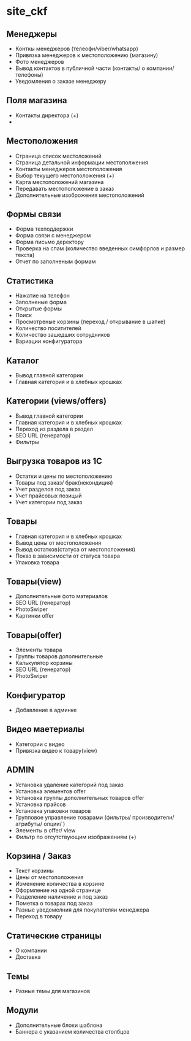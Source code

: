 # site_ckf

## Менеджеры 
- Конткы менеджеров (телеофн/viber/whatsapp)
- Привязка менеджеров к местоположению (магазину)
- Фото менеджеров
- Вывод контактов в публичной части (контакты/ о компании/ телефоны)
- Уведомления о заказе менеджеру

## Поля магазина 
- Контакты директора (+)
- 


## Местоположения 
- Страница список местоложений 
- Страница детальной информации местополжения
- Контакты менеджеров местоположения
- Выбор текущего местоположения (+)
- Карта местоположений магазина 
- Передавать местоположение в заказ
- Дополнительные изоброжения местоположений

## Формы связи 
- Форма техподдержки
- Форма связи с менеджером
- Форма письмо деректору
- Проверка на спам (количество введенных симфорлов и размер текста)
- Отчет по заполненым формам

## Статистика 
- Нажатие на телефон
- Заполненые форма
- Открытые формы
- Поиск
- Просмотреные корзины (переход / открывание в шапке)
- Количество поситителей
- Количество зашедших сотрудников
- Вариации конфигуратора

## Каталог
- Вывод главной категории
- Главная категория и в хлебных крошках

## Категории (views/offers)
- Вывод главной категории
- Главная категория и в хлебных крошках
- Переход из раздела в раздел
- SEO URL (генератор)
- Фильтры

## Выгрузка товаров из 1С
- Остатки и цены по местоположению
- Товары под заказ/ брак(некондиция)
- Учет разделов под заказ
- Учет прайсовых позицый
- Учет категории под заказ

## Товары
- Главная категория и в хлебных крошках
- Вывод цены от местоположения
- Вывод остатков(статуса от местоположения)
- Показ в зависимости от статуса товара
- Упаковка товара

## Товары(view)
- Дополнительные фото материалов
- SEO URL (генератор)
- PhotoSwiper
- Картинки offer

## Товары(offer)
- Элементы товара
- Группы товаров дополнительные
- Калькулятор корзины
- SEO URL (генератор)
- PhotoSwiper

## Конфигуратор
- Добавление в админке

## Видео маетериалы
- Категории с видео 
- Привязка видео к товару(view)

## ADMIN
- Установка удаление категорий под заказ
- Установка элементов offer
- Установка группы дополнительных товаров offer
- Установка прайсов
- Установка упаковки товаров
- Групповое управление товарами (фильтры/ производители/ атрибуты/ опции/ )
- Элементы в offer/ view
- Фильтр по отсутствующим изображениям (+)



## Корзина / Заказ
- Текст корзины 
- Цены от местоположения
- Изменение количества в корзине
- Оформление на одной странице
- Разделение наличение и под заказ 
- Пометка о товарах под заказ
- Разные уведомелния для покупателяи менеджера
- Переход в товару

## Статические страницы 
- О компании
- Доставка

## Темы
- Разные темы для магазинов

## Модули
- Дополнительные блоки шаблона
- Баннера с указанием количества столбцов
